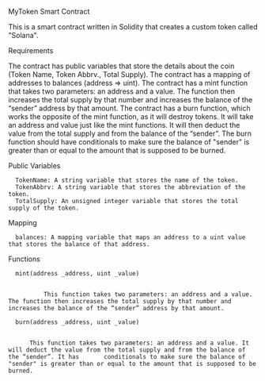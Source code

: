 MyToken Smart Contract 


This is a smart contract written in Solidity that creates a custom token called "Solana".

Requirements


The contract has public variables that store the details about the coin (Token Name, Token Abbrv., Total Supply).
The contract has a mapping of addresses to balances (address => uint).
The contract has a mint function that takes two parameters: an address and a value. The function then increases the total supply by that number and increases the balance of the “sender” address by that amount.
The contract has a burn function, which works the opposite of the mint function, as it will destroy tokens. It will take an address and value just like the mint functions. It will then deduct the value from the total supply and from the balance of the “sender”.
The burn function should have conditionals to make sure the balance of "sender" is greater than or equal to the amount that is supposed to be burned.


Public Variables


      TokenName: A string variable that stores the name of the token.
      TokenAbbrv: A string variable that stores the abbreviation of the token.
      TotalSupply: An unsigned integer variable that stores the total supply of the token.


Mapping


      balances: A mapping variable that maps an address to a uint value that stores the balance of that address.


Functions


      mint(address _address, uint _value)


              This function takes two parameters: an address and a value. The function then increases the total supply by that number and increases the balance of the “sender” address by that amount.

      burn(address _address, uint _value)


          This function takes two parameters: an address and a value. It will deduct the value from the total supply and from the balance of the “sender”. It has       conditionals to make sure the balance of "sender" is greater than or equal to the amount that is supposed to be burned.
